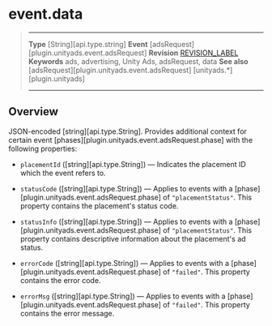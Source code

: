 # event.data

> --------------------- ------------------------------------------------------------------------------------------
> __Type__              [String][api.type.string]
> __Event__             [adsRequest][plugin.unityads.event.adsRequest]
> __Revision__          [REVISION_LABEL](REVISION_URL)
> __Keywords__          ads, advertising, Unity Ads, adsRequest, data
> __See also__			[adsRequest][plugin.unityads.event.adsRequest]
>						[unityads.*][plugin.unityads]
> --------------------- ------------------------------------------------------------------------------------------

## Overview

JSON-encoded [string][api.type.String]. Provides additional context for certain event [phases][plugin.unityads.event.adsRequest.phase] with the following properties: 

* `placementId` ([string][api.type.String]) &mdash; Indicates the placement&nbsp;ID which the event refers to.

* `statusCode` ([string][api.type.String]) &mdash; Applies to events with a [phase][plugin.unityads.event.adsRequest.phase] of `"placementStatus"`. This property contains the placement's status code.

* `statusInfo` ([string][api.type.String]) &mdash; Applies to events with a [phase][plugin.unityads.event.adsRequest.phase] of `"placementStatus"`. This property contains descriptive information about the placement's ad status.

* `errorCode` ([string][api.type.String]) &mdash; Applies to events with a [phase][plugin.unityads.event.adsRequest.phase] of `"failed"`. This property contains the error code.

* `errorMsg` ([string][api.type.String]) &mdash; Applies to events with a [phase][plugin.unityads.event.adsRequest.phase] of `"failed"`. This property contains the error message.

